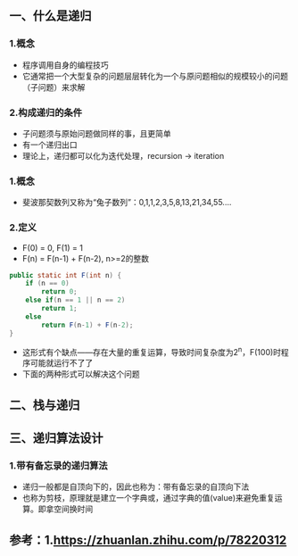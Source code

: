 ## 一、什么是递归

### 1.概念
* 程序调用自身的编程技巧
* 它通常把一个大型复杂的问题层层转化为一个与原问题相似的规模较小的问题（子问题）来求解

### 2.构成递归的条件
* 子问题须与原始问题做同样的事，且更简单
* 有一个递归出口
* 理论上，递归都可以化为迭代处理，recursion -> iteration


### 1.概念
* 斐波那契数列又称为“兔子数列”：0,1,1,2,3,5,8,13,21,34,55....

### 2.定义
* F(0) = 0, F(1) = 1
* F(n) = F(n-1) + F(n-2), n>=2的整数
```java
public static int F(int n) {
    if (n == 0)
        return 0;
    else if(n == 1 || n == 2)
        return 1;
    else
        return F(n-1) + F(n-2);
}

```
* 这形式有个缺点——存在大量的重复运算，导致时间复杂度为2<sup>n</sup>，F(100)时程序可能就运行不了了
* 下面的两种形式可以解决这个问题


## 二、栈与递归




## 三、递归算法设计

### 1.带有备忘录的递归算法

* 递归一般都是自顶向下的，因此也称为：带有备忘录的自顶向下法
* 也称为剪枝，原理就是建立一个字典或，通过字典的值(value)来避免重复运算。即拿空间换时间


## 参考：1.https://zhuanlan.zhihu.com/p/78220312
